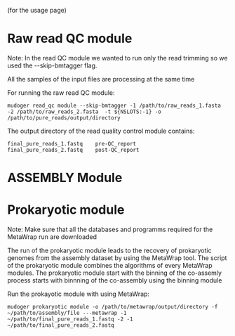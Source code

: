 

(for the usage page)
# Raw read QC module 
Note: In the read QC module we wanted to run only the read trimming so we used the --skip-bmtagger flag.

All the samples of the input files are processing at the same time

For running the raw read QC module:

``` 
mudoger read_qc module --skip-bmtagger -1 /path/to/raw_reads_1.fasta -2 /path/to/raw_reads_2.fasta  -t ${NSLOTS:-1} -o /path/to/pure_reads/output/directory
```


The output directory of the read quality control module contains:
```
final_pure_reads_1.fastq    pre-QC_report
final_pure_reads_2.fastq    post-QC_report 
```


# ASSEMBLY Module


# Prokaryotic module
Note: Make sure that all the databases and programms required for the MetaWrap run are downloaded

The run of the prokaryotic module leads to the recovery of prokaryotic genomes from the assembly dataset by using the MetaWrap tool. The script of the prokaryotic module combines the algorithms of every MetaWrap modules. The prokaryotic module start with the binning of the co-assemly process starts with binnning of the co-assembly using the binning module 

Run the prokayotic module with using MetaWrap:
``` 
mudoger prokaryotic module -o /path/to/metawrap/output/directory -f ~/path/to/assembly/file ---metawrap -1 ~/path/to/final_pure_reads_1.fastq -2 -1 ~/path/to/final_pure_reads_2.fastq 

```

